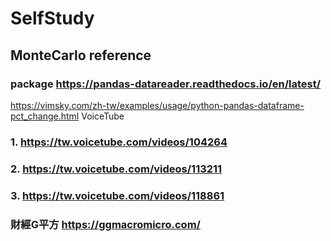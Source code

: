 # SelfStudy
## MonteCarlo reference
### package https://pandas-datareader.readthedocs.io/en/latest/
https://vimsky.com/zh-tw/examples/usage/python-pandas-dataframe-pct_change.html
VoiceTube
### 1. https://tw.voicetube.com/videos/104264
### 2. https://tw.voicetube.com/videos/113211
### 3. https://tw.voicetube.com/videos/118861
### 財經G平方 https://ggmacromicro.com/
